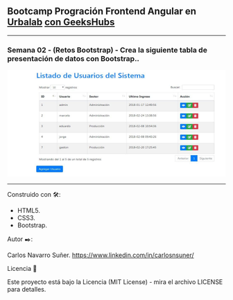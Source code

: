 ## Bootcamp Progración Frontend Angular en [Urbalab](https://www.urbalabgandia.com/es/inicio/) [con GeeksHubs](https://geekshubsacademy.com/)


***

### Semana 02 - (Retos Bootstrap) - Crea la siguiente tabla de presentación de datos con Bootstrap..

![Ejercicio](https://github.com/carlosnsuner/cns-bootstrap-table-data-urbalab/raw/master/img/Captura.PNG)


***

Construido con 🛠️:

- HTML5.
- CSS3.
- Bootstrap.

Autor ✒️:

Carlos Navarro Suñer. https://www.linkedin.com/in/carlosnsuner/




Licencia 📄

Este proyecto está bajo la Licencia (MIT License) - mira el archivo LICENSE para detalles.
